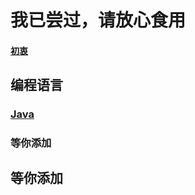 
# 我已尝过，请放心食用

#### [初衷](https://mp.weixin.qq.com/s?__biz=MzUxNzE2NDg5Ng==&mid=2247484120&idx=1&sn=f786cc64ac730c37f9b4de1d7448fa2c&chksm=f99d18d7ceea91c13f20214eb28638e4dbfbd6a9bdc59c264c2eca61b0a52a2f90e22f96a16c#rd)

## 编程语言

### [Java](https://github.com/CasualJi/datum-share/blob/master/%E8%AE%A1%E7%AE%97%E6%9C%BA/%E7%BC%96%E7%A8%8B%E8%AF%AD%E8%A8%80/Java.md)

### 等你添加

## 等你添加




